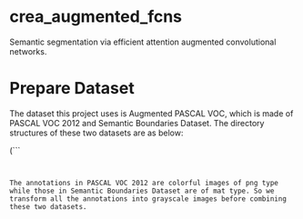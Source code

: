 # crea_augmented_fcns
Semantic segmentation via efficient attention augmented convolutional networks.

# Prepare Dataset
The dataset this project uses is Augmented PASCAL VOC, which is made of PASCAL VOC 2012 and Semantic Boundaries Dataset. The directory structures of these two datasets are as below:

(```
```)


The annotations in PASCAL VOC 2012 are colorful images of png type while those in Semantic Boundaries Dataset are of mat type. So we transform all the annotations into grayscale images before combining these two datasets.
 

